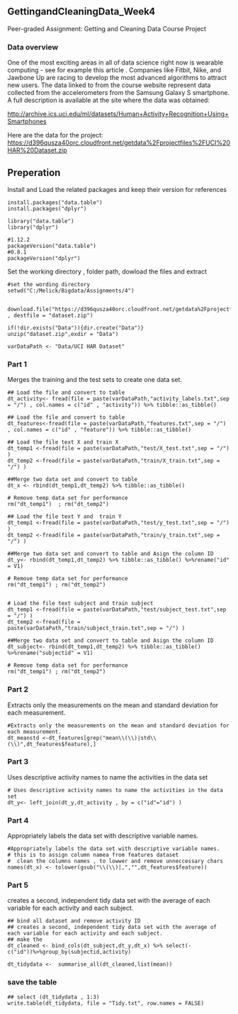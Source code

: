 ## GettingandCleaningData_Week4
Peer-graded Assignment: Getting and Cleaning Data Course Project

### Data overview
One of the most exciting areas in all of data science right now is wearable computing - see for example this article . Companies like Fitbit, Nike, and Jawbone Up are racing to develop the most advanced algorithms to attract new users. The data linked to from the course website represent data collected from the accelerometers from the Samsung Galaxy S smartphone. A full description is available at the site where the data was obtained:

http://archive.ics.uci.edu/ml/datasets/Human+Activity+Recognition+Using+Smartphones

Here are the data for the project:
https://d396qusza40orc.cloudfront.net/getdata%2Fprojectfiles%2FUCI%20HAR%20Dataset.zip

## Preperation

Install and Load the related packages and keep their version for references

```
install.packages("data.table")
install.packages("dplyr")

library("data.table")
library("dplyr")

#1.12.2
packageVersion("data.table")
#0.8.1
packageVersion("dplyr")
```

Set the working directory , folder path, dowload the files and extract

```
#set the wording directory
setwd("C:/Melick/Bigdata/Assignments/4")


download.file("https://d396qusza40orc.cloudfront.net/getdata%2Fprojectfiles%2FUCI%20HAR%20Dataset.zip" , destfile = "dataset.zip")

if(!dir.exists("Data")){dir.create("Data")}
unzip("dataset.zip",exdir = "Data")

varDataPath <- "Data/UCI HAR Dataset"
```

### Part 1
Merges the training and the test sets to create one data set.
```
## Load the file and convert to table
dt_activity<- fread(file = paste(varDataPath,"activity_labels.txt",sep = "/") , col.names = c("id" , "activity")) %>% tibble::as_tibble()

## Load the file and convert to table
dt_features<-fread(file = paste(varDataPath,"features.txt",sep = "/") , col.names = c("id" , "feature")) %>% tibble::as_tibble()

## Load the file text X and train X
dt_temp1 <-fread(file = paste(varDataPath,"test/X_test.txt",sep = "/") )
dt_temp2 <-fread(file = paste(varDataPath,"train/X_train.txt",sep = "/") )

##Merge two data set and convert to table
dt_x <- rbind(dt_temp1,dt_temp2) %>% tibble::as_tibble()

# Remove temp data set for performance
rm("dt_temp1")  ; rm("dt_temp2")

## Load the file text Y and  train Y
dt_temp1 <-fread(file = paste(varDataPath,"test/y_test.txt",sep = "/") )
dt_temp2 <-fread(file = paste(varDataPath,"train/y_train.txt",sep = "/") )

##Merge two data set and convert to table and Asign the column ID
dt_y<- rbind(dt_temp1,dt_temp2) %>% tibble::as_tibble() %>%rename("id" = V1)

# Remove temp data set for performance
rm("dt_temp1") ; rm("dt_temp2")


# Load the file text subject and train subject
dt_temp1 <-fread(file = paste(varDataPath,"test/subject_test.txt",sep = "/") )
dt_temp2 <-fread(file = paste(varDataPath,"train/subject_train.txt",sep = "/") )

##Merge two data set and convert to table and Asign the column ID
dt_subject<- rbind(dt_temp1,dt_temp2) %>% tibble::as_tibble() %>%rename("subjectid" = V1)

# Remove temp data set for performance
rm("dt_temp1") ; rm("dt_temp2")

```

### Part 2
Extracts only the measurements on the mean and standard deviation for each measurement.

```
#Extracts only the measurements on the mean and standard deviation for each measurement.
dt_meanstd <-dt_features[grep("mean\\(\\)|std\\(\\)",dt_features$feature),]
```

### Part 3
Uses descriptive activity names to name the activities in the data set
```
# Uses descriptive activity names to name the activities in the data set
dt_y<- left_join(dt_y,dt_activity , by = c("id"="id") ) 
```

### Part 4
Appropriately labels the data set with descriptive variable names.
```
#Appropriately labels the data set with descriptive variable names. 
# this is to assign column namea from features dataset
#  clean the columns names , to lowwer and remove unneccessary chars
names(dt_x) <- tolower(gsub("\\(\\)|,","",dt_features$feature))
```

### Part 5
creates a second, independent tidy data set with the average of each variable for each activity and each subject.
```
## bind all dataset and remove activity ID
## creates a second, independent tidy data set with the average of each variable for each activity and each subject.
## make the 
dt_cleaned <- bind_cols(dt_subject,dt_y,dt_x) %>% select(-c("id"))%>%group_by(subjectid,activity)

dt_tidydata <-  summarise_all(dt_cleaned,list(mean))
```

### save the table
```
## select (dt_tidydata , 1:3)
write.table(dt_tidydata, file = "Tidy.txt", row.names = FALSE)

```
